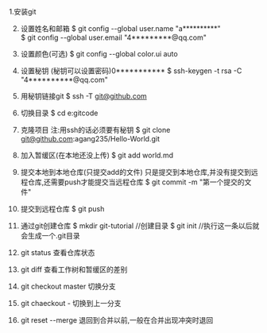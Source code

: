 1.安装git

2. 设置姓名和邮箱
$ git config --global user.name "a**********"  
$ git config --global user.email "4*********@qq.com"

3. 设置颜色(可选)
$ git config --global color.ui auto

4. 设置秘钥 (秘钥可以设置密码)0***********
$ ssh-keygen -t rsa -C "4**********@qq.com"


5. 用秘钥链接git
$ ssh -T git@github.com

6. 切换目录
$ cd e:gitcode

7. 克隆项目
注:用ssh的话必须要有秘钥
$ git clone git@github.com:agang235/Hello-World.git

8. 加入暂缓区(在本地还没上传)
$ git add world.md

9. 提交本地到本地仓库(只提交add的文件)
只是提交到本地仓库,并没有提交到远程仓库,还需要push才能提交当远程仓库
$ git commit -m "第一个提交的文件"

10. 提交到远程仓库
$ git push

11. 通过git创建仓库
$ mkdir git-tutorial   //创建目录
$ git init //执行这一条以后就会生成一个.git目录

12. git status 查看仓库状态

13. git diff 查看工作树和暂缓区的差别

14. git checkout master 切换分支

15. git chaeckout - 切换到上一分支

16. git reset --merge  退回到合并以前,一般在合并出现冲突时退回







